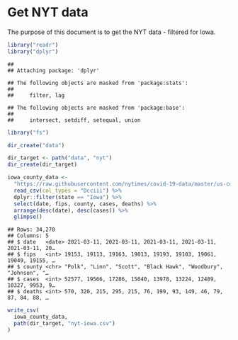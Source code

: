 Get NYT data
================

The purpose of this document is to get the NYT data - filtered for Iowa.

``` r
library("readr")
library("dplyr")
```

    ## 
    ## Attaching package: 'dplyr'

    ## The following objects are masked from 'package:stats':
    ## 
    ##     filter, lag

    ## The following objects are masked from 'package:base':
    ## 
    ##     intersect, setdiff, setequal, union

``` r
library("fs")
```

``` r
dir_create("data")

dir_target <- path("data", "nyt")
dir_create(dir_target)
```

``` r
iowa_county_data <- 
  "https://raw.githubusercontent.com/nytimes/covid-19-data/master/us-counties.csv" %>%
  read_csv(col_types = "Dcciii") %>%
  dplyr::filter(state == "Iowa") %>%
  select(date, fips, county, cases, deaths) %>%
  arrange(desc(date), desc(cases)) %>%
  glimpse()
```

    ## Rows: 34,270
    ## Columns: 5
    ## $ date   <date> 2021-03-11, 2021-03-11, 2021-03-11, 2021-03-11, 2021-03-11, 20…
    ## $ fips   <int> 19153, 19113, 19163, 19013, 19193, 19103, 19061, 19049, 19155, …
    ## $ county <chr> "Polk", "Linn", "Scott", "Black Hawk", "Woodbury", "Johnson", "…
    ## $ cases  <int> 52577, 19566, 17286, 15040, 13978, 13224, 12489, 10327, 9953, 9…
    ## $ deaths <int> 570, 320, 215, 295, 215, 76, 199, 93, 149, 46, 79, 87, 84, 88, …

``` r
write_csv(
  iowa_county_data,
  path(dir_target, "nyt-iowa.csv")
)
```
